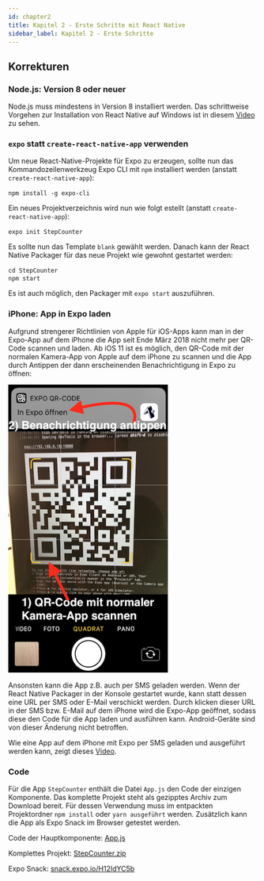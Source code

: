 ```yaml
---
id: chapter2
title: Kapitel 2 - Erste Schritte mit React Native
sidebar_label: Kapitel 2 - Erste Schritte
---
```


## Korrekturen

### Node.js: Version 8 oder neuer

Node.js muss mindestens in Version 8 installiert werden. Das schrittweise Vorgehen zur Installation von React Native auf Windows ist in diesem [Video](https://youtu.be/v4zmZV2uOkY) zu sehen.

### `expo` statt `create-react-native-app` verwenden

Um neue React-Native-Projekte für Expo zu erzeugen, sollte nun das
Kommandozeilenwerkzeug Expo CLI mit `npm` installiert werden (anstatt
`create-react-native-app`):

```
npm install -g expo-cli
```

Ein neues Projektverzeichnis wird nun wie folgt estellt (anstatt
`create-react-native-app`):

```
expo init StepCounter
```

Es sollte nun das Template `blank` gewählt werden. Danach kann der React Native Packager für das neue Projekt wie gewohnt gestartet
werden:

```
cd StepCounter
npm start
``` 

Es ist auch möglich, den Packager mit `expo start` auszuführen.

### iPhone: App in Expo laden

Aufgrund strengerer Richtlinien von Apple für iOS-Apps kann man in der Expo-App auf dem iPhone die App seit Ende März 2018 nicht mehr per QR-Code scannen und laden. Ab iOS 11 ist es möglich, den QR-Code mit der normalen Kamera-App von Apple auf dem iPhone zu scannen und die App durch Antippen der dann erscheinenden Benachrichtigung in Expo zu öffnen:   

![](/react-native-buch/img/Expo-iPhone.png)

Ansonsten kann die App z.B. auch per SMS geladen werden. Wenn der React Native Packager in der Konsole gestartet wurde, kann statt dessen eine URL per SMS oder E-Mail verschickt werden. Durch klicken dieser URL in der SMS bzw. E-Mail auf dem iPhone wird die Expo-App geöffnet, sodass diese den Code für die App laden und ausführen kann. Android-Geräte sind von dieser Änderung nicht betroffen.

Wie eine App auf dem iPhone mit Expo per SMS geladen und ausgeführt werden kann, zeigt dieses [Video](https://youtu.be/w76_znaypW0).

### Code

Für die App `StepCounter` enthält die Datei `App.js` den Code der einzigen Komponente. Das komplette Projekt steht als gezipptes Archiv zum Download bereit. Für dessen Verwendung muss im entpackten Projektordner `npm install` oder `yarn ausgeführt` werden. Zusätzlich kann die App als Expo Snack im Browser getestet werden.

Code der Hauptkomponente: [App.js](assets/chapter2/App.js)

Komplettes Projekt: [StepCounter.zip](assets/chapter2/StepCounter.zip)

Expo Snack: [snack.expo.io/H12IdYC5b](https://snack.expo.io/H12IdYC5b)
